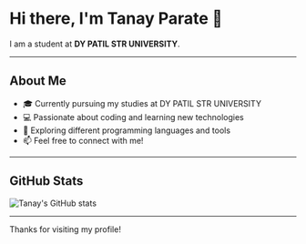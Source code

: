 # Hi there, I'm Tanay Parate 👋

I am a student at **DY PATIL STR UNIVERSITY**.

---

## About Me
- 🎓 Currently pursuing my studies at DY PATIL STR UNIVERSITY
- 💻 Passionate about coding and learning new technologies
- 🌱 Exploring different programming languages and tools
- 📫 Feel free to connect with me!

---

## GitHub Stats
![Tanay's GitHub stats](https://github-readme-stats.vercel.app/api?username=tanayparate&show_icons=true&theme=radical)

---

Thanks for visiting my profile!
